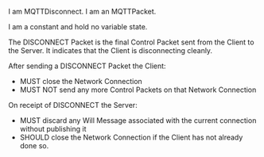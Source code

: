 I am MQTTDisconnect.
I am an MQTTPacket.

I am a constant and hold no variable state.

The DISCONNECT Packet is the final Control Packet sent from the Client to the Server. It indicates that the Client is disconnecting cleanly.

After sending a DISCONNECT Packet the Client:
- MUST close the Network Connection
- MUST NOT send any more Control Packets on that Network Connection
 
On receipt of DISCONNECT the Server:
- MUST discard any Will Message associated with the current connection without publishing it
- SHOULD close the Network Connection if the Client has not already done so.